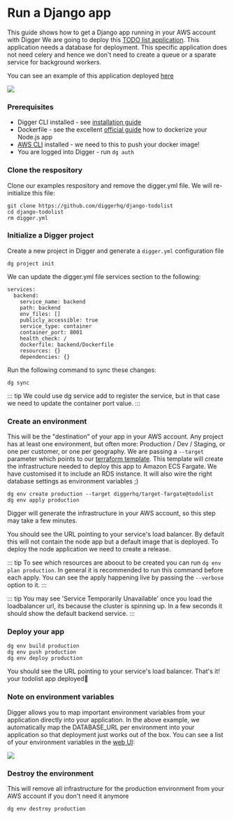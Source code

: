 # Run a Django app
This guide shows how to get a Django app running in your AWS account with Digger
We are going to deploy this [TODO list application](https://github.com/diggerhq/django-todolist). This application needs a database for deployment. This specific application does not need celery and hence we don't need to create a queue or a sparate service for background workers.

You can see an example of this application deployed [here](https://todo-example.dggr.app/)

![](https://i.imgur.com/lWZFxjn.png)

### Prerequisites
- Digger CLI installed - see [installation guide](/getting-started/installation.html)
- Dockerfile - see the excellent [official guide](https://nodejs.org/en/docs/guides/nodejs-docker-webapp/) how to dockerize your Node.js app
- [AWS CLI](https://docs.aws.amazon.com/cli/latest/userguide/install-cliv2.html) installed - we need to this to push your docker image!
- You are logged into Digger - run `dg auth`

### Clone the respository

Clone our examples respository and remove the digger.yml file. We will re-initialize this file:
```
git clone https://github.com/diggerhq/django-todolist
cd django-todolist
rm digger.yml
```

### Initialize a Digger project
Create a new project in Digger and generate a `digger.yml` configuration file
```
dg project init
```

We can update the digger.yml file services section to the following:

```
services:
  backend:
    service_name: backend
    path: backend
    env_files: []
    publicly_accessible: true
    service_type: container
    container_port: 8001
    health_check: /
    dockerfile: backend/Dockerfile
    resources: {}
    dependencies: {}
```

Run the following command to sync these changes:

```
dg sync
```

::: tip
We could use dg service add to register the service, but in that case we need to update the container port value.
:::

### Create an environment
This will be the "destination" of your app in your AWS account. Any project has at least one environment, but often more: Production / Dev / Staging, or one per customer, or one per geography. We are passing a `--target` parameter which points to our [terraform template](https://github.com/diggerhq/target-fargate/tree/todolist). This template will create the infrastructure needed to deploy this app to Amazon ECS Fargate. We have customised it to include an RDS instance. It will also wire the right database settings as environment variables ;)

```
dg env create production --target diggerhq/target-fargate@todolist
dg env apply production
```
Digger will generate the infrastructure in your AWS account, so this step may take a few minutes.

You should see the URL pointing to your service's load balancer. By default this will not contain the node app but a default image that is deployed. To deploy the node application we need to create a release.

::: tip
To see which resources are aboout to be created you can run `dg env plan production`. In general it is recommended to run this command before each apply. You can see the apply happening live by passing the `--verbose` option to it.
:::

::: tip
You may see 'Service Temporarily Unavailable' once you load the loadbalancer url, its because the cluster is spinning up. In a few seconds it should show the default backend service.
:::

### Deploy your app
```
dg env build production
dg env push production
dg env deploy production
```
You should see the URL pointing to your service's load balancer. That's it! your todolist app deployed🙂


### Note on environment variables

Digger allows you to map important environment variables from your application directly into your application. In the above example, we automatically map the DATABASE_URL per environment into your application so that deployment just works out of the box. You can see a list of your environment variables in the [web UI](https://app.digger.dev/):

![](https://i.imgur.com/MhLYXT3.png)

### Destroy the environment
This will remove all infrastructure for the production environment from your AWS account if you don't need it anymore
```
dg env destroy production
```




